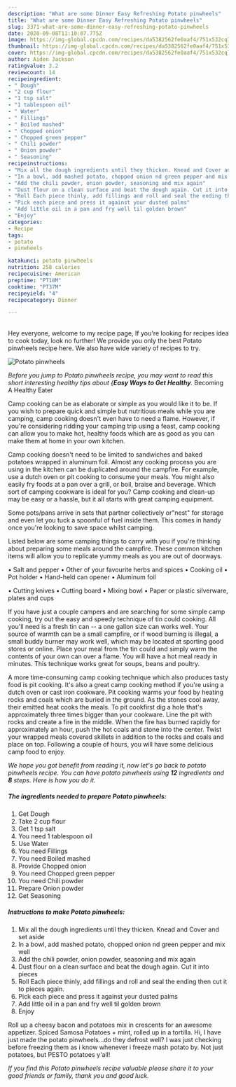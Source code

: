 ```yaml
---
description: "What are some Dinner Easy Refreshing Potato pinwheels"
title: "What are some Dinner Easy Refreshing Potato pinwheels"
slug: 3371-what-are-some-dinner-easy-refreshing-potato-pinwheels
date: 2020-09-08T11:10:07.775Z
image: https://img-global.cpcdn.com/recipes/da5382562fe0aaf4/751x532cq70/potato-pinwheels-recipe-main-photo.jpg
thumbnail: https://img-global.cpcdn.com/recipes/da5382562fe0aaf4/751x532cq70/potato-pinwheels-recipe-main-photo.jpg
cover: https://img-global.cpcdn.com/recipes/da5382562fe0aaf4/751x532cq70/potato-pinwheels-recipe-main-photo.jpg
author: Aiden Jackson
ratingvalue: 3.2
reviewcount: 14
recipeingredient:
- " Dough"
- "2 cup flour"
- "1 tsp salt"
- "1 tablespoon oil"
- " Water"
- " Fillings"
- " Boiled mashed"
- " Chopped onion"
- " Chopped green pepper"
- " Chili powder"
- " Onion powder"
- " Seasoning"
recipeinstructions:
- "Mix all the dough ingredients until they thicken. Knead and Cover and set aside"
- "In a bowl, add mashed potato, chopped onion nd green pepper and mix well"
- "Add the chili powder, onion powder, seasoning and mix again"
- "Dust flour on a clean surface and beat the dough again. Cut it into pieces"
- "Roll Each piece thinly, add fillings and roll and seal the ending then cut it to pieces again."
- "Pick each piece and press it against your dusted palms"
- "Add little oil in a pan and fry well til golden brown"
- "Enjoy"
categories:
- Recipe
tags:
- potato
- pinwheels

katakunci: potato pinwheels 
nutrition: 258 calories
recipecuisine: American
preptime: "PT18M"
cooktime: "PT37M"
recipeyield: "4"
recipecategory: Dinner

---
```

<br>
Hey everyone, welcome to my recipe page, If you're looking for recipes idea to cook today, look no further! We provide you only the best Potato pinwheels recipe here. We also have wide variety of recipes to try.
<br>


![Potato pinwheels](https://img-global.cpcdn.com/recipes/da5382562fe0aaf4/751x532cq70/potato-pinwheels-recipe-main-photo.jpg)

<i>Before you jump to Potato pinwheels recipe, you may want to read this short interesting healthy tips about {<strong>Easy Ways to Get Healthy</strong>.</i>
Becoming A Healthy Eater

    
Camp cooking can be as elaborate or simple as you would like it to be. If you wish to prepare quick and simple but nutritious meals while you are camping, camp cooking doesn't even have to need a flame. However, if you're considering ridding your camping trip using a feast, camp cooking can allow you to make hot, healthy foods which are as good as you can make them at home in your own kitchen.

Camp cooking doesn't need to be limited to sandwiches and baked potatoes wrapped in aluminum foil.  Almost any cooking process you are using in the kitchen can be duplicated around the campfire. For example, use a dutch oven or pit cooking to consume your meals. You might also easily fry foods at a pan over a grill, or boil, braise and beverage. Which sort of camping cookware is ideal for you? Camp cooking and clean-up may be easy or a hassle, but it all starts with great camping equipment.

Some pots/pans arrive in sets that partner collectively or"nest" for storage and even let you tuck a spoonful of fuel inside them. This comes in handy once you're looking to save space whilst camping.

Listed below are some camping things to carry with you if you're thinking about preparing some meals around the campfire. These common kitchen items will allow you to replicate yummy meals as you are out of doorways.

• Salt and pepper
• Other of your favourite herbs and spices
• Cooking oil
• Pot holder
• Hand-held can opener
• Aluminum foil

• Cutting knives
• Cutting board
• Mixing bowl
• Paper or plastic silverware, plates and cups

If you have just a couple campers and are searching for some simple camp cooking, try out the easy and speedy technique of tin could cooking. All you'll need is a fresh tin can -- a one gallon size can works well. Your source of warmth can be a small campfire, or if wood burning is illegal, a small buddy burner may work well, which may be located at sporting good stores or online. Place your meal from the tin could and simply warm the contents of your own can over a flame. You will have a hot meal ready in minutes.  This technique works great for soups, beans and poultry.

A more time-consuming camp cooking technique which also produces tasty food is pit cooking.  It's also a great camp cooking method if you're using a dutch oven or cast iron cookware. Pit cooking warms your food by heating rocks and coals which are buried in the ground. As the stones cool away, their emitted heat cooks the meals. To pit cookfirst dig a hole that's approximately three times bigger than your cookware. Line the pit with rocks and create a fire in the middle. When the fire has burned rapidly for approximately an hour, push the hot coals and stone into the center. Twist your wrapped meals covered skillets in addition to the rocks and coals and place on top. Following a couple of hours, you will have some delicious camp food to enjoy.


<i>We hope you got benefit from reading it, now let's go back to potato pinwheels recipe. You can have potato pinwheels using <strong>12</strong> ingredients and <strong>8</strong> steps. Here is how you do it.
</i>

##### The ingredients needed to prepare Potato pinwheels:

1. Get  Dough
1. Take 2 cup flour
1. Get 1 tsp salt
1. You need 1 tablespoon oil
1. Use  Water
1. You need  Fillings
1. You need  Boiled mashed
1. Provide  Chopped onion
1. You need  Chopped green pepper
1. You need  Chili powder
1. Prepare  Onion powder
1. Get  Seasoning


##### Instructions to make Potato pinwheels:

1. Mix all the dough ingredients until they thicken. Knead and Cover and set aside
1. In a bowl, add mashed potato, chopped onion nd green pepper and mix well
1. Add the chili powder, onion powder, seasoning and mix again
1. Dust flour on a clean surface and beat the dough again. Cut it into pieces
1. Roll Each piece thinly, add fillings and roll and seal the ending then cut it to pieces again.
1. Pick each piece and press it against your dusted palms
1. Add little oil in a pan and fry well til golden brown
1. Enjoy


Roll up a cheesy bacon and potatoes mix in crescents for an awesome appetizer. Spiced Samosa Potatoes + mint, rolled up in a tortilla. Hi, I have just made the potato pinwheels…do they defrost well? I was just checking before freezing them as i know whenever i freeze mash potato by. Not just potatoes, but PESTO potatoes y&#39;all! 

<i>If you find this Potato pinwheels recipe valuable please share it to your good friends or family, thank you and good luck.</i>
